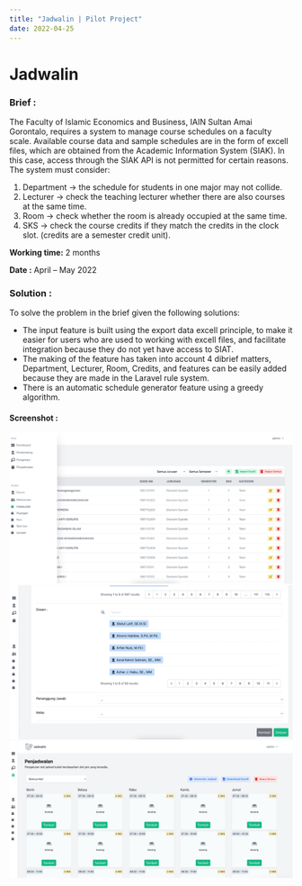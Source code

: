 ```yaml
---
title: "Jadwalin | Pilot Project"
date: 2022-04-25
---
```


# Jadwalin

### Brief :
The Faculty of Islamic Economics and Business, IAIN Sultan Amai Gorontalo, requires a system to manage course schedules on a faculty scale. Available course data and sample schedules are in the form of excell files, which are obtained from the Academic Information System (SIAK). In this case, access through the SIAK API is not permitted for certain reasons.
The system must consider:
1. Department → the schedule for students in one major may not collide.
2. Lecturer → check the teaching lecturer whether there are also courses at the same time.
3. Room → check whether the room is already occupied at the same time.
4. SKS -> check the course credits if they match the credits in the clock slot. (credits are a semester credit unit).

**Working time:** 2 months

**Date :** April – May 2022

### Solution :
To solve the problem in the brief given the following solutions:
- The input feature is built using the export data excell principle, to make it easier for users who are used to working with excell files, and facilitate integration because they do not yet have access to SIAT.
- The making of the feature has taken into account 4 dibrief matters, Department, Lecturer, Room, Credits, and features can be easily added because they are made in the Laravel rule system.
- There is an automatic schedule generator feature using a greedy algorithm.

#### Screenshot :
![/projects/jadwalin1.png](/projects/jadwalin1.png)
![/projects/jadwalin2.png](/projects/jadwalin2.png)
![/projects/jadwalin3.png](/projects/jadwalin3.png)